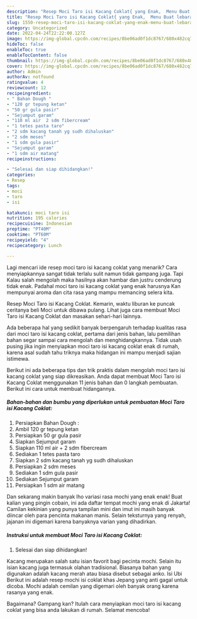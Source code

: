 ```yaml
---
description: "Resep Moci Taro isi Kacang Coklat{ yang Enak,  Menu Buat lebaran"
title: "Resep Moci Taro isi Kacang Coklat{ yang Enak,  Menu Buat lebaran"
slug: 1550-resep-moci-taro-isi-kacang-coklat-yang-enak-menu-buat-lebaran
category: Uncategorized
date: 2022-04-24T22:22:00.127Z
image: https://img-global.cpcdn.com/recipes/8be06ad0f1dc8767/680x482cq70/moci-taro-isi-kacang-coklat-foto-resep-utama.jpg
hideToc: false
enableToc: true
enableTocContent: false
thumbnail: https://img-global.cpcdn.com/recipes/8be06ad0f1dc8767/680x482cq70/moci-taro-isi-kacang-coklat-foto-resep-utama.jpg
cover: https://img-global.cpcdn.com/recipes/8be06ad0f1dc8767/680x482cq70/moci-taro-isi-kacang-coklat-foto-resep-utama.jpg
author: Admin
authorAv: notfound
ratingvalue: 4
reviewcount: 12
recipeingredient:
- " Bahan Dough "
- "120 gr tepung ketan"
- "50 gr gula pasir"
- "Sejumput garam"
- "110 ml air  2 sdm fibercream"
- "1 tetes pasta taro"
- "2 sdm kacang tanah yg sudh dihaluskan"
- "2 sdm meses"
- "1 sdm gula pasir"
- "Sejumput garam"
- "1 sdm air matang"
recipeinstructions:

- "Selesai dan siap dihidangkan!"
categories:
- Resep
tags:
- moci
- taro
- isi

katakunci: moci taro isi 
nutrition: 195 calories
recipecuisine: Indonesian
preptime: "PT40M"
cooktime: "PT60M"
recipeyield: "4"
recipecategory: Lunch

---
```



Lagi mencari ide resep moci taro isi kacang coklat yang menarik? Cara menyiapkannya sangat tidak terlalu sulit namun tidak gampang juga. Tapi Kalau salah mengolah maka hasilnya akan hambar dan justru cenderung tidak enak. Padahal moci taro isi kacang coklat yang enak harusnya Kan mempunyai aroma dan cita rasa yang mampu memancing selera kita.


Resep Moci Taro isi Kacang Coklat. Kemarin, waktu liburan ke puncak ceritanya beli Moci untuk dibawa pulang. Lihat juga cara membuat Moci Taro isi Kacang Coklat dan masakan sehari-hari lainnya.

Ada beberapa hal yang sedikit banyak berpengaruh terhadap kualitas rasa dari moci taro isi kacang coklat, pertama dari jenis bahan, lalu pemilihan bahan segar sampai cara mengolah dan menghidangkannya. Tidak usah pusing jika ingin menyiapkan moci taro isi kacang coklat enak di rumah, karena asal sudah tahu triknya maka hidangan ini mampu menjadi sajian istimewa.


Berikut ini ada beberapa tips dan trik praktis dalam mengolah moci taro isi kacang coklat yang siap dikreasikan. Anda dapat membuat Moci Taro isi Kacang Coklat menggunakan 11 jenis bahan dan 0 langkah pembuatan. Berikut ini cara untuk membuat hidangannya.

<!--inarticleads1-->

##### Bahan-bahan dan bumbu yang diperlukan untuk pembuatan Moci Taro isi Kacang Coklat:

1. Persiapkan  Bahan Dough :
1. Ambil 120 gr tepung ketan
1. Persiapkan 50 gr gula pasir
1. Siapkan Sejumput garam
1. Siapkan 110 ml air + 2 sdm fibercream
1. Sediakan 1 tetes pasta taro
1. Siapkan 2 sdm kacang tanah yg sudh dihaluskan
1. Persiapkan 2 sdm meses
1. Sediakan 1 sdm gula pasir
1. Sediakan Sejumput garam
1. Persiapkan 1 sdm air matang


Dan sekarang makin banyak lho variasi rasa mochi yang enak enak! Buat kalian yang pingin cobain, ini ada daftar tempat mochi yang enak di Jakarta! Camilan kekinian yang punya tampilan mini dan imut ini masih banyak diincar oleh para pencinta makanan manis. Selain teksturnya yang renyah, jajanan ini digemari karena banyaknya varian yang dihadirkan. 

<!--inarticleads2-->

##### Instruksi untuk membuat Moci Taro isi Kacang Coklat:


1. Selesai dan siap dihidangkan!

Kacang merupakan salah satu isian favorit bagi pecinta mochi. Selain itu isian kacang juga termasuk olahan tradisional. Biasanya bahan yang digunakan adalah kacang merah atau biasa disebut sebagai anko. Isi Ubi Berikut ini adalah resep mochi isi coklat khas Jepang yang anti gagal untuk dicoba. Mochi adalah cemilan yang digemari oleh banyak orang karena rasanya yang enak. 

Bagaimana? Gampang kan? Itulah cara menyiapkan moci taro isi kacang coklat yang bisa anda lakukan di rumah. Selamat mencoba!
